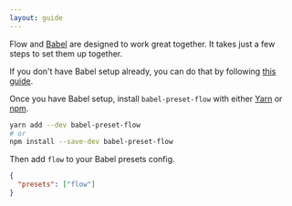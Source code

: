 ```yaml
---
layout: guide
---
```


Flow and [Babel](http://babeljs.io/) are designed to work great together. It
takes just a few steps to set them up together.

If you don't have Babel setup already, you can do that by following
[this guide](http://babeljs.io/docs/setup/).

Once you have Babel setup, install `babel-preset-flow` with either
[Yarn](https://yarnpkg.com/) or [npm](https://www.npmjs.com/).

```sh
yarn add --dev babel-preset-flow
# or
npm install --save-dev babel-preset-flow
```

Then add `flow` to your Babel presets config.

```json
{
  "presets": ["flow"]
}
```

